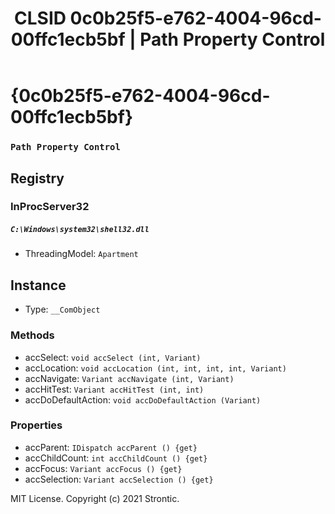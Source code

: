 ﻿---
title: "CLSID 0c0b25f5-e762-4004-96cd-00ffc1ecb5bf | Path Property Control"
excerpt: What is COM-Object CLSID 0c0b25f5-e762-4004-96cd-00ffc1ecb5bf?
---

# {0c0b25f5-e762-4004-96cd-00ffc1ecb5bf}

### `Path Property Control`

## Registry


### InProcServer32

##### `C:\Windows\system32\shell32.dll`
* ThreadingModel: `Apartment`

## Instance

* Type: `__ComObject`

### Methods

* accSelect: `void accSelect (int, Variant)`
* accLocation: `void accLocation (int, int, int, int, Variant)`
* accNavigate: `Variant accNavigate (int, Variant)`
* accHitTest: `Variant accHitTest (int, int)`
* accDoDefaultAction: `void accDoDefaultAction (Variant)`

### Properties

* accParent: `IDispatch accParent () {get} `
* accChildCount: `int accChildCount () {get} `
* accFocus: `Variant accFocus () {get} `
* accSelection: `Variant accSelection () {get} `

MIT License. Copyright (c) 2021 Strontic.


